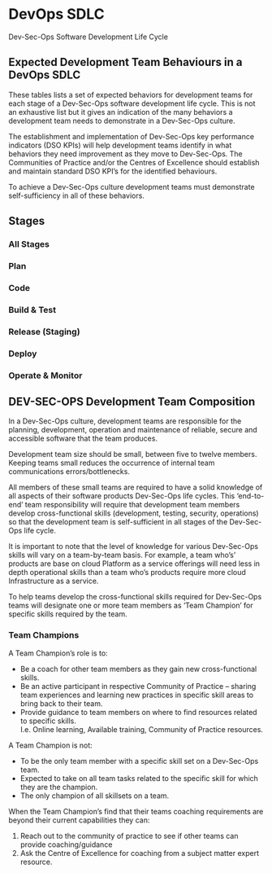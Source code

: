 # DevOps SDLC 
Dev-Sec-Ops Software Development Life Cycle

## Expected Development Team Behaviours in a DevOps SDLC

These tables lists a set of expected behaviors for development teams for each stage of a Dev-Sec-Ops software development life cycle.
This is not an exhaustive list but it gives an indication of the many behaviors a development team needs to demonstrate in a Dev-Sec-Ops culture. 

The establishment and implementation of Dev-Sec-Ops key performance indicators (DSO KPIs) will help development teams identify in what behaviors they need improvement as they move to Dev-Sec-Ops.
The Communities of Practice and/or the Centres of Excellence should establish and maintain standard DSO KPI’s for the identified behaviours.

To achieve a Dev-Sec-Ops culture development teams must demonstrate self-sufficiency in all of these behaviors.

## Stages

### All Stages

### Plan

### Code

### Build & Test

### Release (Staging)

### Deploy

### Operate & Monitor

## DEV-SEC-OPS Development Team Composition

In a Dev-Sec-Ops culture, development teams are responsible for the planning, development, operation and maintenance of reliable, secure and accessible software that the team produces.

Development team size should be small, between five to twelve members. 
Keeping teams small reduces the occurrence of internal team communications errors/bottlenecks. 

All members of these small teams are required to have a solid knowledge of all aspects of their software products Dev-Sec-Ops life cycles.
This ‘end-to-end’ team responsibility will require that development team members develop cross-functional skills (development, testing, security, operations) so that the development team is self-sufficient in all stages of the Dev-Sec-Ops life cycle.

It is important to note that the level of knowledge for various Dev-Sec-Ops skills will vary on a team-by-team basis. 
For example, a team who’s’ products are base on cloud Platform as a service offerings will need less in depth operational skills than a team who’s products require more cloud Infrastructure as a service.

To help teams develop the cross-functional skills required for Dev-Sec-Ops teams will designate one or more team members as ‘Team Champion’ for specific skills required by the team.

### Team Champions

A Team Champion’s role is to:
* Be a coach for other team members as they gain new cross-functional skills.
* Be an active participant in respective Community of Practice – sharing team experiences and learning new practices in specific skill areas to bring back to their team.
*	Provide guidance to team members on where to find resources related to specific skills.  
I.e. Online learning, Available training, Community of Practice resources.

A Team Champion is not:
*	To be the only team member with a specific skill set on a Dev-Sec-Ops team.
*	Expected to take on all team tasks related to the specific skill for which they are the champion.
*	The only champion of all skillsets on a team.

When the Team Champion’s find that their teams coaching requirements are beyond their current capabilities they can:
1. Reach out to the community of practice to see if other teams can provide coaching/guidance
2.	Ask the Centre of Excellence for coaching from a subject matter expert resource.


